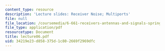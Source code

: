 ```yaml
---
content_type: resource
description: 'Lecture slides: Receiver Noise; Multiports'
file: null
file_location: /coursemedia/6-661-receivers-antennas-and-signals-spring-2003/34219e23d858375d1c802669f2969dfc_lecture06.pdf
file_type: application/pdf
resourcetype: Document
title: lecture06.pdf
uid: 34219e23-d858-375d-1c80-2669f2969dfc
---
```

